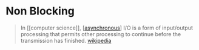 # Non Blocking

> In [[computer science]], [[asynchronous]] I/O is a form of input/output processing that permits other processing to continue before the transmission has finished. [wikipedia][1]

[1]: https://en.wikipedia.org/wiki/Asynchronous_I/O

[//begin]: # "Autogenerated link references for markdown compatibility"
[asynchronous]: asynchronous "Asynchronous"
[//end]: # "Autogenerated link references"